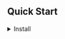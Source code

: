 ## Quick Start
<details>
<summary> Install</summary>

huskidut

```shell
git clone https://github.com/stefanoKS/aikensa.git
cd aikensa
```

To execute

```shell
python Aikensa.py
```



</details>
